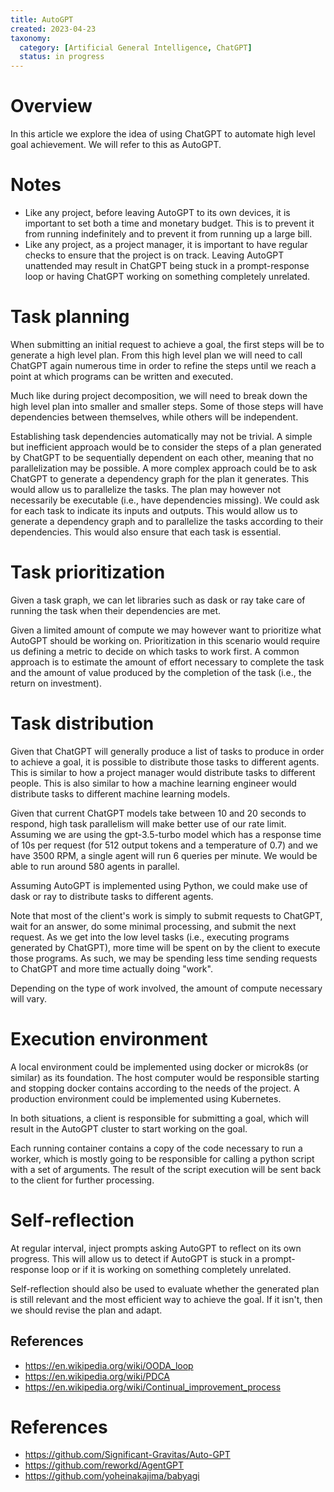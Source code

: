 ```yaml
---
title: AutoGPT
created: 2023-04-23
taxonomy:
  category: [Artificial General Intelligence, ChatGPT]
  status: in progress
---
```


# Overview
In this article we explore the idea of using ChatGPT to automate high level goal achievement. We will refer to this as AutoGPT.

# Notes
* Like any project, before leaving AutoGPT to its own devices, it is important to set both a time and monetary budget. This is to prevent it from running indefinitely and to prevent it from running up a large bill.
* Like any project, as a project manager, it is important to have regular checks to ensure that the project is on track. Leaving AutoGPT unattended may result in ChatGPT being stuck in a prompt-response loop or having ChatGPT working on something completely unrelated.

# Task planning
When submitting an initial request to achieve a goal, the first steps will be to generate a high level plan. From this high level plan we will need to call ChatGPT again numerous time in order to refine the steps until we reach a point at which programs can be written and executed.

Much like during project decomposition, we will need to break down the high level plan into smaller and smaller steps. Some of those steps will have dependencies between themselves, while others will be independent.

Establishing task dependencies automatically may not be trivial. A simple but inefficient approach would be to consider the steps of a plan generated by ChatGPT to be sequentially dependent on each other, meaning that no parallelization may be possible. A more complex approach could be to ask ChatGPT to generate a dependency graph for the plan it generates. This would allow us to parallelize the tasks. The plan may however not necessarily be executable (i.e., have dependencies missing). We could ask for each task to indicate its inputs and outputs. This would allow us to generate a dependency graph and to parallelize the tasks according to their dependencies. This would also ensure that each task is essential.

# Task prioritization
Given a task graph, we can let libraries such as dask or ray take care of running the task when their dependencies are met.

Given a limited amount of compute we may however want to prioritize what AutoGPT should be working on. Prioritization in this scenario would require us defining a metric to decide on which tasks to work first. A common approach is to estimate the amount of effort necessary to complete the task and the amount of value produced by the completion of the task (i.e., the return on investment).

# Task distribution
Given that ChatGPT will generally produce a list of tasks to produce in order to achieve a goal, it is possible to distribute those tasks to different agents. This is similar to how a project manager would distribute tasks to different people. This is also similar to how a machine learning engineer would distribute tasks to different machine learning models.

Given that current ChatGPT models take between 10 and 20 seconds to respond, high task parallelism will make better use of our rate limit. Assuming we are using the gpt-3.5-turbo model which has a response time of 10s per request (for 512 output tokens and a temperature of 0.7) and we have 3500 RPM, a single agent will run 6 queries per minute. We would be able to run around 580 agents in parallel.

Assuming AutoGPT is implemented using Python, we could make use of dask or ray to distribute tasks to different agents.

Note that most of the client's work is simply to submit requests to ChatGPT, wait for an answer, do some minimal processing, and submit the next request. As we get into the low level tasks (i.e., executing programs generated by ChatGPT), more time will be spent on by the client to execute those programs. As such, we may be spending less time sending requests to ChatGPT and more time actually doing "work".

Depending on the type of work involved, the amount of compute necessary will vary.

# Execution environment
A local environment could be implemented using docker or microk8s (or similar) as its foundation. The host computer would be responsible starting and stopping docker contains according to the needs of the project. A production environment could be implemented using Kubernetes.

In both situations, a client is responsible for submitting a goal, which will result in the AutoGPT cluster to start working on the goal.

Each running container contains a copy of the code necessary to run a worker, which is mostly going to be responsible for calling a python script with a set of arguments. The result of the script execution will be sent back to the client for further processing.

# Self-reflection
At regular interval, inject prompts asking AutoGPT to reflect on its own progress. This will allow us to detect if AutoGPT is stuck in a prompt-response loop or if it is working on something completely unrelated.

Self-reflection should also be used to evaluate whether the generated plan is still relevant and the most efficient way to achieve the goal. If it isn't, then we should revise the plan and adapt.

## References
* https://en.wikipedia.org/wiki/OODA_loop
* https://en.wikipedia.org/wiki/PDCA
* https://en.wikipedia.org/wiki/Continual_improvement_process

# References
* https://github.com/Significant-Gravitas/Auto-GPT
* https://github.com/reworkd/AgentGPT
* https://github.com/yoheinakajima/babyagi
